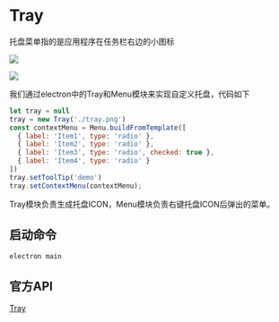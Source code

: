 # Tray

托盘菜单指的是应用程序在任务栏右边的小图标

![](https://user-gold-cdn.xitu.io/2019/6/13/16b50080f009c9b9?w=206&h=127&f=png&s=15120)

![](https://user-gold-cdn.xitu.io/2019/6/13/16b500827ff309c7?w=404&h=324&f=png&s=26588)

我们通过electron中的Tray和Menu模块来实现自定义托盘，代码如下

```js
let tray = null
tray = new Tray('./tray.png')
const contextMenu = Menu.buildFromTemplate([
  { label: 'Item1', type: 'radio' },
  { label: 'Item2', type: 'radio' },
  { label: 'Item3', type: 'radio', checked: true },
  { label: 'Item4', type: 'radio' }
])
tray.setToolTip('demo')
tray.setContextMenu(contextMenu);
```
Tray模块负责生成托盘ICON，Menu模块负责右键托盘ICON后弹出的菜单。

## 启动命令

```bash
electron main
```

## 官方API

[Tray](https://electronjs.org/docs/api/tray)
